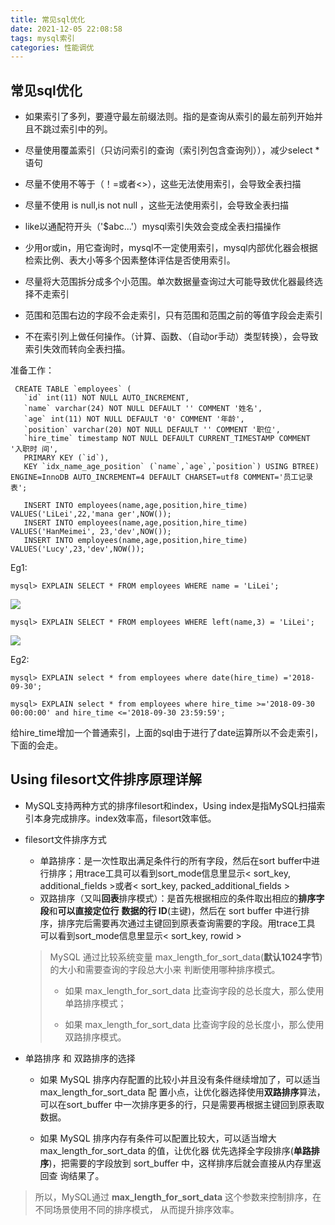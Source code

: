 ```yaml
---
title: 常见sql优化
date: 2021-12-05 22:08:58
tags: mysql索引
categories: 性能调优
---
```


## 常见sql优化

* 如果索引了多列，要遵守最左前缀法则。指的是查询从索引的最左前列开始并且不跳过索引中的列。
* 尽量使用覆盖索引（只访问索引的查询（索引列包含查询列）），减少select * 语句
* 尽量不使用不等于（！=或者<>），这些无法使用索引，会导致全表扫描 

* 尽量不使用 is null,is not null ，这些无法使用索引，会导致全表扫描 

* like以通配符开头（'$abc...'）mysql索引失效会变成全表扫描操作

* 少用or或in，用它查询时，mysql不一定使用索引，mysql内部优化器会根据检索比例、表大小等多个因素整体评估是否使用索引。

* 尽量将大范围拆分成多个小范围。单次数据量查询过大可能导致优化器最终选择不走索引
* 范围和范围右边的字段不会走索引，只有范围和范围之前的等值字段会走索引

* 不在索引列上做任何操作。（计算、函数、（自动or手动）类型转换），会导致索引失效而转向全表扫描。

准备工作：

```mysql
 CREATE TABLE `employees` (
   `id` int(11) NOT NULL AUTO_INCREMENT,
   `name` varchar(24) NOT NULL DEFAULT '' COMMENT '姓名',
   `age` int(11) NOT NULL DEFAULT '0' COMMENT '年龄',
   `position` varchar(20) NOT NULL DEFAULT '' COMMENT '职位',
   `hire_time` timestamp NOT NULL DEFAULT CURRENT_TIMESTAMP COMMENT '入职时 间',
   PRIMARY KEY (`id`),
   KEY `idx_name_age_position` (`name`,`age`,`position`) USING BTREE) ENGINE=InnoDB AUTO_INCREMENT=4 DEFAULT CHARSET=utf8 COMMENT='员工记录表';
   
   INSERT INTO employees(name,age,position,hire_time) VALUES('LiLei',22,'mana ger',NOW());
   INSERT INTO employees(name,age,position,hire_time) VALUES('HanMeimei', 23,'dev',NOW());
   INSERT INTO employees(name,age,position,hire_time) VALUES('Lucy',23,'dev',NOW());
```

Eg1: 

```mysql
mysql> EXPLAIN SELECT * FROM employees WHERE name = 'LiLei';
```

![](https://tva1.sinaimg.cn/large/008i3skNly1gx4g3b8iklj31m606ejsx.jpg)

```mysql
mysql> EXPLAIN SELECT * FROM employees WHERE left(name,3) = 'LiLei';
```

![](https://tva1.sinaimg.cn/large/008i3skNly1gx4g3oc8zsj31ek06cgmu.jpg)

Eg2:

```mysql
mysql> EXPLAIN select * from employees where date(hire_time) ='2018-09-30';
```

```mysql
mysql> EXPLAIN select * from employees where hire_time >='2018-09-30 00:00:00' and hire_time <='2018-09-30 23:59:59';
```

给hire_time增加一个普通索引，上面的sql由于进行了date运算所以不会走索引，下面的会走。



## **Using filesort文件排序原理详解** 

* MySQL支持两种方式的排序filesort和index，Using index是指MySQL扫描索引本身完成排序。index效率高，filesort效率低。 

* filesort文件排序方式

  * 单路排序：是一次性取出满足条件行的所有字段，然后在sort buffer中进行排序；用trace工具可以看到sort_mode信息里显示< sort_key, additional_fields >或者< sort_key, packed_additional_fields >
  * 双路排序（又叫**回表**排序模式）：是首先根据相应的条件取出相应的**排序字段**和**可以直接定位行** **数据的行 ID**(主键)，然后在 sort buffer 中进行排序，排序完后需要再次通过主键回到原表查询需要的字段。用trace工具 可以看到sort_mode信息里显示< sort_key, rowid > 

  >  MySQL 通过比较系统变量 max_length_for_sort_data(**默认1024字节**) 的大小和需要查询的字段总大小来 判断使用哪种排序模式。
  >
  > *  如果 max_length_for_sort_data 比查询字段的总长度大，那么使用 单路排序模式； 
  >
  > *  如果 max_length_for_sort_data 比查询字段的总长度小，那么使用 双路排序模式。



* 单路排序 和 双路排序的选择

  * 如果 MySQL 排序内存配置的比较小并且没有条件继续增加了，可以适当max_length_for_sort_data 配 置小点，让优化器选择使用**双路排序**算法，可以在sort_buffer 中一次排序更多的行，只是需要再根据主键回到原表取数据。 

  * 如果 MySQL 排序内存有条件可以配置比较大，可以适当增大 max_length_for_sort_data 的值，让优化器 优先选择全字段排序(**单路排序**)，把需要的字段放到 sort_buffer 中，这样排序后就会直接从内存里返回查 询结果了。 

> 所以，MySQL通过 **max_length_for_sort_data** 这个参数来控制排序，在不同场景使用不同的排序模式， 从而提升排序效率。
